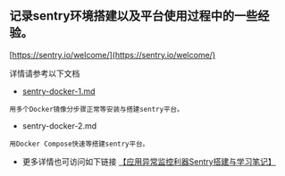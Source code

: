 ## 记录sentry环境搭建以及平台使用过程中的一些经验。    
[https://sentry.io/welcome/](https://sentry.io/welcome/)   



详情请参考以下文档   
- [sentry-docker-1.md](https://github.com/jordy1024/tool-guide/blob/master/sentry/sentry-docker-1.md)     
```
用多个Docker镜像分步骤正常等安装与搭建sentry平台。  
```

- sentry-docker-2.md       
```
用Docker Compose快速等搭建sentry平台。
```

- 更多详情也可访问如下链接 
[【应用异常监控利器Sentry搭建与学习笔记】](https://xie.infoq.cn/article/b45618c67983506eaad174949) 


